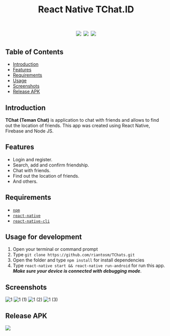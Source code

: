 # <center>React Native TChat.ID</center>

 # <center>[![](https://camo.githubusercontent.com/f5b5d9bb00257d22218c563a77c54971da41425f/68747470733a2f2f696d672e736869656c64732e696f2f62616467652f52656163744e61746976652d76302e36312e352d696e666f726d6174696f6e616c)](https://camo.githubusercontent.com/f5b5d9bb00257d22218c563a77c54971da41425f/68747470733a2f2f696d672e736869656c64732e696f2f62616467652f52656163744e61746976652d76302e36312e352d696e666f726d6174696f6e616c)  [![](https://camo.githubusercontent.com/c67164d0a3b7e598dba5aa5b2d6c925ea2db9aec/68747470733a2f2f696d672e736869656c64732e696f2f62616467652f46697265626173652d5265616c74696d652d6f72616e6765)](https://camo.githubusercontent.com/c67164d0a3b7e598dba5aa5b2d6c925ea2db9aec/68747470733a2f2f696d672e736869656c64732e696f2f62616467652f46697265626173652d5265616c74696d652d6f72616e6765)  [![](https://camo.githubusercontent.com/d5a4245abf4f04dfab7efd7e089616e18c5ea8a1/68747470733a2f2f696d672e736869656c64732e696f2f62616467652f4e6f64652e6a732d7631322e31342e312d73756363657373)](https://camo.githubusercontent.com/d5a4245abf4f04dfab7efd7e089616e18c5ea8a1/68747470733a2f2f696d672e736869656c64732e696f2f62616467652f4e6f64652e6a732d7631322e31342e312d73756363657373)
## Table of Contents

-   [Introduction](https://github.com/riantosm/TChats#introduction)
-   [Features](https://github.com/riantosm/TChats#features)
-   [Requirements](https://github.com/riantosm/TChats#requirements)
-   [Usage](https://github.com/riantosm/TChats#usage-for-development)
-   [Screenshots](https://github.com/riantosm/TChats#screenshots)
-   [Release APK](https://github.com/riantosm/TChats#release-apk)

## [](https://github.com/riantosm/TChats#introduction)Introduction

**TChat (Teman Chat)** is application to chat with friends and allows
to find out the location of friends. This app was created using React Native, Firebase and Node JS.

## [](https://github.com/riantosm/TChats#features)Features

-   Login and register.
-   Search, add and confirm friendship.
-   Chat with friends.
-   Find out the location of friends.
-   And others.

## [](https://github.com/riantosm/TChats#requirements)Requirements

-   [`npm`](https://www.npmjs.com/get-npm)
-   [`react-native`](https://facebook.github.io/react-native/docs/getting-started)
-   [`react-native-cli`](https://facebook.github.io/react-native/docs/getting-started)

## [](https://github.com/riantosm/TChats#usage-for-development)Usage for development

1.  Open your terminal or command prompt
2.  Type  `git clone https://github.com/riantosm/TChats.git`
3.  Open the folder and type  `npm install`  for install dependencies
4.  Type  `react-native start && react-native run-android`  for run this app.  _**Make sure your device is connected with debugging mode**_.

## [](https://github.com/riantosm/TChats#screenshots)Screenshots

![1](https://user-images.githubusercontent.com/59215215/78550883-120f2580-782f-11ea-9d21-89b9ba233a3f.jpg)
![1 (1)](https://user-images.githubusercontent.com/59215215/78550885-12a7bc00-782f-11ea-996f-7aa63fe65802.jpg)
![1 (2)](https://user-images.githubusercontent.com/59215215/78550875-0f143500-782f-11ea-9044-53d0c2de2aad.jpg)
![1 (3)](https://user-images.githubusercontent.com/59215215/78550880-11768f00-782f-11ea-9d67-176db736177a.jpg)


## [](https://github.com/riantosm/TChats#release-apk-version001)Release APK

[![](https://camo.githubusercontent.com/ed7ce212c8560e8c3d000077d3405f45e60702b3/68747470733a2f2f696d672e736869656c64732e696f2f62616467652f446f776e6c6f61642532306f6e2532307468652d476f6f676c6525323044726976652d6f72616e67652e7376673f7374796c653d706f706f7574266c6f676f3d676f6f676c652d6472697665)](https://bit.ly/TChatID)

